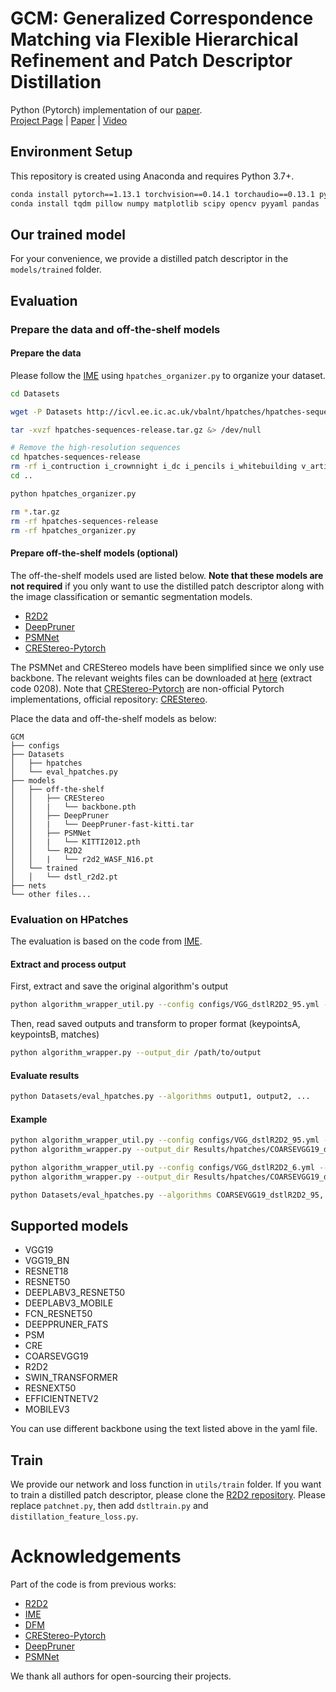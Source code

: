 # GCM: Generalized Correspondence Matching via Flexible Hierarchical Refinement and Patch Descriptor Distillation
Python (Pytorch) implementation of our [paper](https://arxiv.org/abs/2403.05388).
<br>[Project Page](mias.group/GCM) | [Paper](https://arxiv.org/abs/2403.05388) | [Video]() <br/>


## Environment Setup
This repository is created using Anaconda and requires Python 3.7+.
```bash
conda install pytorch==1.13.1 torchvision==0.14.1 torchaudio==0.13.1 pytorch-cuda=11.6 -c pytorch -c nvidia
conda install tqdm pillow numpy matplotlib scipy opencv pyyaml pandas
```


## Our trained model
For your convenience, we provide a distilled patch descriptor in the `models/trained` folder.


## Evaluation
### Prepare the data and off-the-shelf models
#### Prepare the data
Please follow the [IME](https://github.com/ufukefe/IME) using `hpatches_organizer.py` to organize your dataset.
```bash
cd Datasets

wget -P Datasets http://icvl.ee.ic.ac.uk/vbalnt/hpatches/hpatches-sequences-release.tar.gz

tar -xvzf hpatches-sequences-release.tar.gz &> /dev/null

# Remove the high-resolution sequences
cd hpatches-sequences-release
rm -rf i_contruction i_crownnight i_dc i_pencils i_whitebuilding v_artisans v_astronautis v_talent
cd ..

python hpatches_organizer.py

rm *.tar.gz
rm -rf hpatches-sequences-release
rm -rf hpatches_organizer.py
```

#### Prepare off-the-shelf models (optional)
The off-the-shelf models used are listed below. **Note that these models are not required** if you only want to use the distilled patch descriptor along with the image classification or semantic segmentation models.  
- [R2D2](https://github.com/naver/r2d2/tree/master/models)
- [DeepPruner](https://github.com/uber-research/DeepPruner/tree/master/deeppruner#Weights)  
- [PSMNet](https://github.com/JiaRenChang/PSMNet?tab=readme-ov-file#pretrained-model)  
- [CREStereo-Pytorch](https://github.com/ibaiGorordo/CREStereo-Pytorch)

The PSMNet and CREStereo models have been simplified since we only use backbone.
The relevant weights files can be downloaded at [here](https://pan.baidu.com/s/1Y8EjijDwh2LRsZIRocEMRQ) (extract code 0208). 
Note that [CREStereo-Pytorch](https://github.com/ibaiGorordo/CREStereo-Pytorch) are non-official Pytorch implementations, official repository: [CREStereo](https://github.com/megvii-research/CREStereo).

Place the data and off-the-shelf models as below:
```
GCM
├── configs
├── Datasets
│   ├── hpatches
│   └── eval_hpatches.py
├── models
│   ├── off-the-shelf
│   │   ├── CREStereo
│   │   |   └── backbone.pth
│   │   ├── DeepPruner
│   │   |   └── DeepPruner-fast-kitti.tar
│   │   ├── PSMNet
│   │   |   └── KITTI2012.pth
│   │   └── R2D2
│   │   |   └── r2d2_WASF_N16.pt
│   └── trained
│   │   └── dstl_r2d2.pt
├── nets
└── other files...
```


### Evaluation on HPatches
The evaluation is based on the code from [IME](https://github.com/ufukefe/IME).

#### Extract and process output
First, extract and save the original algorithm's output  
```bash
python algorithm_wrapper_util.py --config configs/VGG_dstlR2D2_95.yml --output_dir /path/to/output
```
Then, read saved outputs and transform to proper format (keypointsA, keypointsB, matches)  
```bash
python algorithm_wrapper.py --output_dir /path/to/output
```

#### Evaluate results
```bash
python Datasets/eval_hpatches.py --algorithms output1, output2, ...
```

#### Example
```bash
python algorithm_wrapper_util.py --config configs/VGG_dstlR2D2_95.yml --output_dir Results/hpatches/COARSEVGG19_dstlR2D2_95
python algorithm_wrapper.py --output_dir Results/hpatches/COARSEVGG19_dstlR2D2_95

python algorithm_wrapper_util.py --config configs/VGG_dstlR2D2_6.yml --output_dir Results/hpatches/COARSEVGG19_dstlR2D2_6
python algorithm_wrapper.py --output_dir Results/hpatches/COARSEVGG19_dstlR2D2_6

python Datasets/eval_hpatches.py --algorithms COARSEVGG19_dstlR2D2_95, COARSEVGG19_dstlR2D2_6
```

## Supported models
- VGG19
- VGG19_BN
- RESNET18
- RESNET50
- DEEPLABV3_RESNET50
- DEEPLABV3_MOBILE
- FCN_RESNET50
- DEEPPRUNER_FATS
- PSM
- CRE
- COARSEVGG19
- R2D2
- SWIN_TRANSFORMER
- RESNEXT50
- EFFICIENTNETV2
- MOBILEV3

You can use different backbone using the text listed above in the yaml file.


## Train
We provide our network and loss function in `utils/train` folder.
If you want to train a distilled patch descriptor, please clone the [R2D2 repository](https://github.com/naver/r2d2).
Please replace `patchnet.py`, then add `dstltrain.py` and `distillation_feature_loss.py`.

# Acknowledgements
Part of the code is from previous works:
- [R2D2](https://github.com/naver/r2d2)  
- [IME](https://github.com/ufukefe/IME)  
- [DFM](https://github.com/ufukefe/DFM)  
- [CREStereo-Pytorch](https://github.com/ibaiGorordo/CREStereo-Pytorch)
- [DeepPruner](https://github.com/uber-research/DeepPruner)  
- [PSMNet](https://github.com/JiaRenChang/PSMNet)  

We thank all authors for open-sourcing their projects. 
